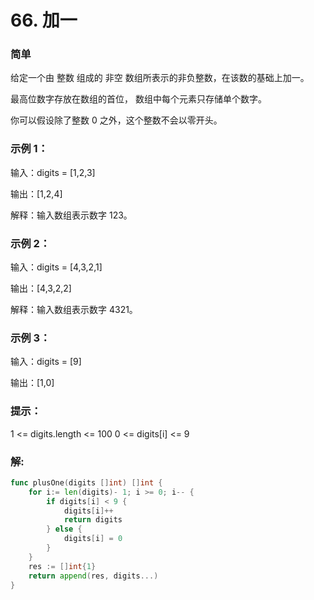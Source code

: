# 66. 加一

### 简单

给定一个由 整数 组成的 非空 数组所表示的非负整数，在该数的基础上加一。

最高位数字存放在数组的首位， 数组中每个元素只存储单个数字。

你可以假设除了整数 0 之外，这个整数不会以零开头。

### 示例 1：

输入：digits = [1,2,3]

输出：[1,2,4]

解释：输入数组表示数字 123。

### 示例 2：

输入：digits = [4,3,2,1]

输出：[4,3,2,2]

解释：输入数组表示数字 4321。

### 示例 3：

输入：digits = [9]

输出：[1,0]
 
### 提示：
1 <= digits.length <= 100
0 <= digits[i] <= 9

### 解:

```go
func plusOne(digits []int) []int {
    for i:= len(digits)- 1; i >= 0; i-- {
		if digits[i] < 9 {
			digits[i]++
			return digits
		} else {
			digits[i] = 0
        }
    }
	res := []int{1}
	return append(res, digits...)
}
```